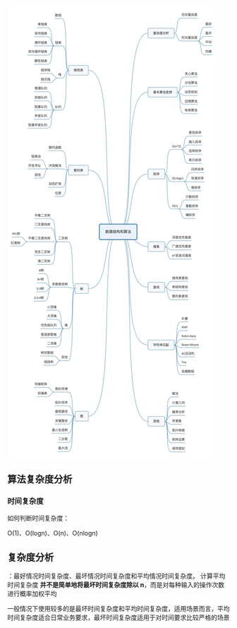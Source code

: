 ![file-20250206151523543.png](https://raw.githubusercontent.com/Enki-Zhang/blog_img/master/20250206151523.png)


## 算法复杂度分析

###  时间复杂度

如何判断时间复杂度：

O(1)、O(logn)、O(n)、O(nlogn) 

## 复杂度分析

：最好情况时间复杂度、最坏情况时间复杂度和平均情况时间复杂度。
计算平均时间复杂度 **并不是简单地将最坏时间复杂度除以 n**，而是对每种输入的操作次数进行概率加权平均

一般情况下使用较多的是最坏时间复杂度和平均时间复杂度，适用场景而言，平均时间复杂度适合日常业务要求，最坏时间复杂度适用于对时间要求比较严格的场景